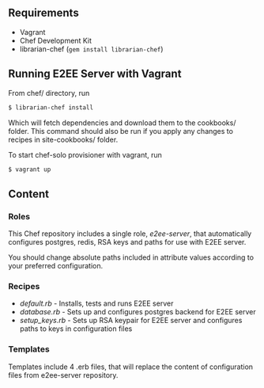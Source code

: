## Requirements
* Vagrant
* Chef Development Kit
* librarian-chef (`gem install librarian-chef`)

## Running E2EE Server with Vagrant
From chef/ directory, run
```bash
$ librarian-chef install
```
Which will fetch dependencies and download them to the cookbooks/ folder. This command should also be run if you apply any changes to recipes in site-cookbooks/ folder.

To start chef-solo provisioner with vagrant, run
```bash
$ vagrant up
```

## Content
### Roles
This Chef repository includes a single role, _e2ee-server_, that automatically configures postgres, redis, RSA keys and paths for use with E2EE server.

You should change absolute paths included in attribute values according to your preferred configuration.

### Recipes
*  _default.rb_ - Installs, tests and runs E2EE server
* _database.rb_ - Sets up and configures postgres backend for E2EE server
* _setup_keys.rb_ - Sets up RSA keypair for E2EE server and configures paths to keys in configuration files

### Templates
Templates include 4 .erb files, that will replace the content of configuration files from e2ee-server repository.
